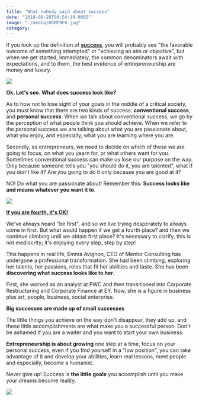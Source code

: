 ```yaml
---
title: "What nobody said about success"
date: "2018-08-28T00:54:10.000Z"
image: "./media/OGMT9F0.jpg"
category:
---
```


If you look up the definition of **[success](https://dictionary.cambridge.org/es/diccionario/ingles/success)**, you will probably see "the favorable outcome of something attempted" or "achieving an aim or objective", but when we get started, immediately, the common denominators await with expectations, and to them, the best evidence of entrepreneurship are money and luxury.

<image src="./media/pasted-image-0-1.png"></image>

<title-2>**Ok. Let's see. What does success look like?**</title-2>

As to how not to lose sight of your goals in the middle of a critical society, you must know that there are two kinds of success: **conventional success**, and **personal success**. When we talk about conventional success, we go by the perception of what people think you should achieve. When we refer to the personal success we are talking about what you are passionate about, what you enjoy, and especially, what you are learning where you are.

Secondly, as entrepreneurs, we need to decide on which of these we are going to focus, on what you yearn for, or what others want for you. Sometimes conventional success can make us lose our purpose on the way. Only because someone tells you "you should do it, you are talented", what if you don't like it? Are you going to do it only because you are good at it?

NO! Do what you are passionate about! Remember this: **Success looks like and means whatever you want it to**.

<image src="./media/brendan-church-182747-unsplash.jpg"></image>

<title-3>[**If you are fourth, it's OK!** ](https://www.forbes.com/sites/shavonlindley/2018/08/08/four-questions-to-define-real-success-at-work/#63d20f085ae7)</title-3>

We've always heard "be first", and so we live trying desperately to always come in first. But what would happen if we get a fourth place? and then we continue climbing until we obtain first place? It's necessary to clarify, this is not mediocrity; it's enjoying every step, step by step!

This happens in real life, Emma Avignon, CEO of Mentor Consulting has undergone a professional transformation. She had been climbing, exploring her talents, her passions, roles that fit her abilities and taste. She has been **discovering what success looks like to her**.

First, she worked as an analyst at PWC and then transitioned into Corporate Restructuring and Corporate Finance at EY. Now, she is a figure in business plus art, people, business, social enterprise.

<title-4>**Big successes are made up of small successes**</title-4>

The little things you achieve on the way don't disappear, they add up, and these little accomplishments are what make you a successful person. Don't be ashamed if you are a waiter and you want to start your own business.

**Entrepreneurship is about growing** one step at a time, focus on your personal success, even if you find yourself in a "low position", you can take advantage of it and develop your abilities, learn real lessons, meet people and especially, become a humanist.

Never give up! Success is **the little goals** you accomplish until you make your dreams become reality.

<image src="./media/nonsap-visuals-760215-unsplash.jpg"></image>

